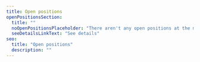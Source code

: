 ```yaml
---
title: Open positions
openPositionsSection:
  title: ""
  noOpenPositionsPlaceholder: "There aren't any open positions at the moment."
  seeDetailsLinkText: "See details"
seo:
  title: "Open positions"
  description: ""
---
```

